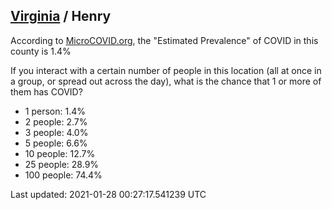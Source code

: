 
## [Virginia](/united-states/virginia) / Henry

According to [MicroCOVID.org](http://microcovid.org),
the "Estimated Prevalence" of COVID in this county is 1.4%

If you interact with a certain number of people in this location
(all at once in a group, or spread out across the day), what is the chance that
1 or more of them has COVID?

- 1 person: 1.4%
- 2 people: 2.7%
- 3 people: 4.0%
- 5 people: 6.6%
- 10 people: 12.7%
- 25 people: 28.9%
- 100 people: 74.4%

Last updated: 2021-01-28 00:27:17.541239 UTC
